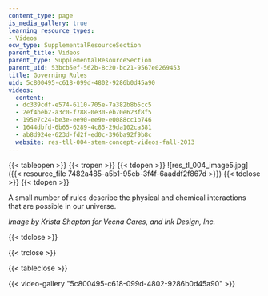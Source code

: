 ```yaml
---
content_type: page
is_media_gallery: true
learning_resource_types:
- Videos
ocw_type: SupplementalResourceSection
parent_title: Videos
parent_type: SupplementalResourceSection
parent_uid: 53bcb5ef-562b-8c20-bc21-9567e0269453
title: Governing Rules
uid: 5c800495-c618-099d-4802-9286b0d45a90
videos:
  content:
  - dc339cdf-e574-6110-705e-7a382b8b5cc5
  - 2ef4beb2-a3c0-f788-0e30-eb70e623f8f5
  - 195e7c24-be3e-ee90-ee9e-e0088cc1b746
  - 1644dbfd-6b65-6289-4c85-29da102ca381
  - ab8d924e-623d-fd2f-ed0c-396ba92f9b8c
  website: res-tll-004-stem-concept-videos-fall-2013
---
```


{{< tableopen >}}
{{< tropen >}}
{{< tdopen >}}
![res_tl_004_image5.jpg]({{< resource_file 7482a485-a5b1-95eb-3f4f-6aaddf2f867d >}})
{{< tdclose >}}
{{< tdopen >}}


A small number of rules describe the physical and chemical interactions that are possible in our universe.

_Image by Krista Shapton for Vecna Cares, and Ink Design, Inc._


{{< tdclose >}}

{{< trclose >}}

{{< tableclose >}}

{{< video-gallery "5c800495-c618-099d-4802-9286b0d45a90" >}}


